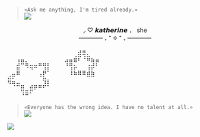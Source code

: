 > `«Ask me anything, I'm tired already.»` </br>
![](https://files.catbox.moe/ny1t9v.PNG) </br>
<p align="center"> 
◞ ♡ 𝙠𝙖𝙩𝙝𝙚𝙧𝙞𝙣𝙚 ． she </br> 
 ———— ₊ ⁺ ⯎ ⁺ ₊ ———— </br>
</p> 



  ⠀⠀⠀⠀⠀⠀⠀⠀⠀⠀⠀⠀⠀⠀⠀⠀⣴⣶⡀ </br> 
⠀⠀⢠⣤⡀⠀⠀⠀⠀⠀⠀⠀⠀⣠⣤⣾⠏⠘⠿⣦⣤ </br> 
⠀⠀⣾⠉⠻⢶⠶⠛⢻⡇⠀⠀⠀⠘⢻⡦⠀⠀⢰⡾⠃ </br> 
⢀⣤⠿⠀⠀⠀⠀⢠⡟⠁⠀⠀⠀⠀⠸⠷⠿⠿⣾⣷ </br> 
⢿⣥⣀⠀⠀⠀⠀⠀⢻⡆ </br> 
⠀⠈⠉⣿⣀⣾⠟⠛⠋⠁     </br> 
⠀⠀⠀⠘⠛⠁ </br> 





> `«Everyone has the wrong idea. I have no talent at all.»` </br>
![](https://files.catbox.moe/mlmsaz.PNG)
<img src="https://komarev.com/ghpvc/?username=tonightyouaremine&style=pixel" />
</p>
